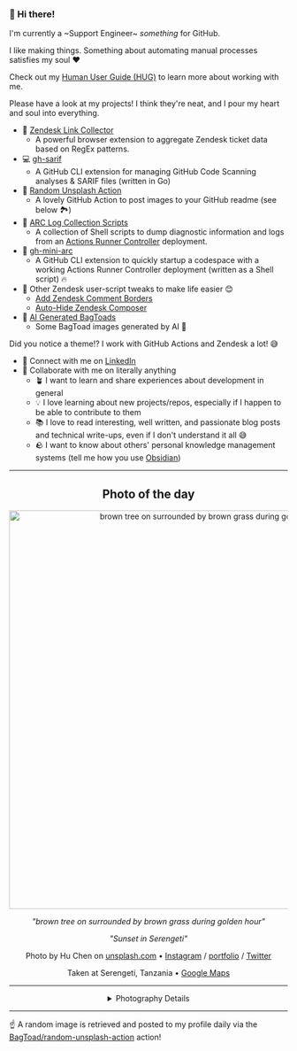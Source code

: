 ### 👋 Hi there!

I'm currently a ~Support Engineer~ _something_ for GitHub.

I like making things. Something about automating manual processes satisfies my soul ❤️

Check out my [Human User Guide (HUG)](https://gist.github.com/BagToad/a28f06f1c46e6e5d419b98921e835f40) to learn more about working with me.

Please have a look at my projects! I think they're neat, and I pour my heart and soul into everything.

- 🔗 [Zendesk Link Collector](https://github.com/BagToad/Zendesk-Link-Collector) 
  - A powerful browser extension to aggregate Zendesk ticket data based on RegEx patterns.
- 💻 [gh-sarif](https://github.com/BagToad/gh-sarif)
  - A GitHub CLI extension for managing GitHub Code Scanning analyses & SARIF files (written in Go)
- 🌊 [Random Unsplash Action](https://github.com/BagToad/random-unsplash-action)
  - A lovely GitHub Action to post images to your GitHub readme (see below 🏞️)
- 🏃 [ARC Log Collection Scripts](https://github.com/BagToad/arc-log-collection-scripts)
  - A collection of Shell scripts to dump diagnostic information and logs from an [Actions Runner Controller](https://github.com/actions/actions-runner-controller) deployment.
- 🏃 [gh-mini-arc](https://github.com/BagToad/gh-mini-arc)
  - A GitHub CLI extension to quickly startup a codespace with a working Actions Runner Controller deployment (written as a Shell script) 🔥
- 🧘 Other Zendesk user-script tweaks to make life easier 😊
  - [Add Zendesk Comment Borders](https://github.com/BagToad/add-zendesk-comment-borders)
  - [Auto-Hide Zendesk Composer](https://github.com/BagToad/Auto-Hide-Zendesk-Composer)
- 🐸 [AI Generated BagToads](https://github.com/BagToad/bagtoads)
  - Some BagToad images generated by AI 🐸

Did you notice a theme!? I work with GitHub Actions and Zendesk a lot! 😅

- 🔗 Connect with me on [LinkedIn](https://www.linkedin.com/in/kynan-ware/)
- 🤝 Collaborate with me on literally anything
  - 🪴 I want to learn and share experiences about development in general
  - 💡 I love learning about new projects/repos, especially if I happen to be able to contribute to them
  - 📚 I love to read interesting, well written, and passionate blog posts and technical write-ups, even if I don't understand it all 😅
  - 🪨 I want to know about others' personal knowledge management systems (tell me how you use [Obsidian](https://obsidian.md/))
 
----
<div align="center">

## Photo of the day
  
  <a href="https://unsplash.com/photos/brown-tree-on-surrounded-by-brown-grass-during-golden-hour-60XLoOgwkfA"><img width="720" src="https://images.unsplash.com/photo-1516026672322-bc52d61a55d5?crop=entropy&cs=tinysrgb&fit=max&fm=jpg&ixid=M3w1NTI0NDl8MHwxfHJhbmRvbXx8fHx8fHx8fDE3MzI2MDA4MjZ8&ixlib=rb-4.0.3&q=80&w=1080" alt="brown tree on surrounded by brown grass during golden hour"></a>
  
  <em>"brown tree on surrounded by brown grass during golden hour"</em>
  
  <em>"Sunset in Serengeti"</em>

  Photo by Hu Chen on [unsplash.com](https://unsplash.com/) • [Instagram](https://instagram.com/huchenme) / [portfolio](https://huchen.dev) / [Twitter](https://twitter.com/huchenme)
  
  Taken at Serengeti, Tanzania • [Google Maps](https://www.google.com/maps/search/?api=1&query=-2.1539944,34.6856508999999)
  
  ---
  
<details>
<summary>Photography Details</summary>
  
| Parameter     | Value |
| ------------- | ----- |
| Camera Model  | null |
| Exposure Time | null |
| Aperture      | null |
| Focal Length  | null |
| ISO           | null |
| Location      | Serengeti, Tanzania (Tanzania) |
| Coordinates   | Latitude -2.1539944, Longitude 34.6856508999999 |

### Map

```geojson
        {
            "type": "FeatureCollection",
            "features": [
                {
                    "type": "Feature",
                    "properties": {},
                    "geometry": {
                        "coordinates": [
                            34.6856508999999,
                            -2.1539944
                        ],
                        "type": "Point"
                    },
                    "id": 1
                },
                {
                    "type": "Feature",
                    "properties": {},
                    "geometry": {
                        "coordinates": [
                            [
                                34.9856508999999,
                                -1.8539944000000002
                            ],
                            [
                                34.9856508999999,
                                -2.4539944
                            ],
                            [
                                34.3856508999999,
                                -2.4539944
                            ],
                            [
                                34.3856508999999,
                                -1.8539944000000002
                            ],
                            [
                                34.9856508999999,
                                -1.8539944000000002
                            ]
                        ],
                        "type": "LineString"
                    }
                }
            ]
        }
```

</details>

</div>

----

☝️ A random image is retrieved and posted to my profile daily via the [BagToad/random-unsplash-action](https://github.com/BagToad/random-unsplash-action) action!
